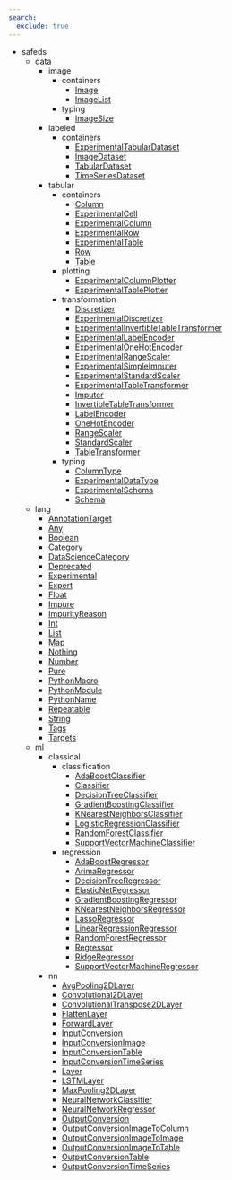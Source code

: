 ```yaml
---
search:
  exclude: true
---
```


- safeds
    - data
        - image
            - containers
                - [Image](safeds/data/image/containers/Image.md)
                - [ImageList](safeds/data/image/containers/ImageList.md)
            - typing
                - [ImageSize](safeds/data/image/typing/ImageSize.md)
        - labeled
            - containers
                - [ExperimentalTabularDataset](safeds/data/labeled/containers/ExperimentalTabularDataset.md)
                - [ImageDataset](safeds/data/labeled/containers/ImageDataset.md)
                - [TabularDataset](safeds/data/labeled/containers/TabularDataset.md)
                - [TimeSeriesDataset](safeds/data/labeled/containers/TimeSeriesDataset.md)
        - tabular
            - containers
                - [Column](safeds/data/tabular/containers/Column.md)
                - [ExperimentalCell](safeds/data/tabular/containers/ExperimentalCell.md)
                - [ExperimentalColumn](safeds/data/tabular/containers/ExperimentalColumn.md)
                - [ExperimentalRow](safeds/data/tabular/containers/ExperimentalRow.md)
                - [ExperimentalTable](safeds/data/tabular/containers/ExperimentalTable.md)
                - [Row](safeds/data/tabular/containers/Row.md)
                - [Table](safeds/data/tabular/containers/Table.md)
            - plotting
                - [ExperimentalColumnPlotter](safeds/data/tabular/plotting/ExperimentalColumnPlotter.md)
                - [ExperimentalTablePlotter](safeds/data/tabular/plotting/ExperimentalTablePlotter.md)
            - transformation
                - [Discretizer](safeds/data/tabular/transformation/Discretizer.md)
                - [ExperimentalDiscretizer](safeds/data/tabular/transformation/ExperimentalDiscretizer.md)
                - [ExperimentalInvertibleTableTransformer](safeds/data/tabular/transformation/ExperimentalInvertibleTableTransformer.md)
                - [ExperimentalLabelEncoder](safeds/data/tabular/transformation/ExperimentalLabelEncoder.md)
                - [ExperimentalOneHotEncoder](safeds/data/tabular/transformation/ExperimentalOneHotEncoder.md)
                - [ExperimentalRangeScaler](safeds/data/tabular/transformation/ExperimentalRangeScaler.md)
                - [ExperimentalSimpleImputer](safeds/data/tabular/transformation/ExperimentalSimpleImputer.md)
                - [ExperimentalStandardScaler](safeds/data/tabular/transformation/ExperimentalStandardScaler.md)
                - [ExperimentalTableTransformer](safeds/data/tabular/transformation/ExperimentalTableTransformer.md)
                - [Imputer](safeds/data/tabular/transformation/Imputer.md)
                - [InvertibleTableTransformer](safeds/data/tabular/transformation/InvertibleTableTransformer.md)
                - [LabelEncoder](safeds/data/tabular/transformation/LabelEncoder.md)
                - [OneHotEncoder](safeds/data/tabular/transformation/OneHotEncoder.md)
                - [RangeScaler](safeds/data/tabular/transformation/RangeScaler.md)
                - [StandardScaler](safeds/data/tabular/transformation/StandardScaler.md)
                - [TableTransformer](safeds/data/tabular/transformation/TableTransformer.md)
            - typing
                - [ColumnType](safeds/data/tabular/typing/ColumnType.md)
                - [ExperimentalDataType](safeds/data/tabular/typing/ExperimentalDataType.md)
                - [ExperimentalSchema](safeds/data/tabular/typing/ExperimentalSchema.md)
                - [Schema](safeds/data/tabular/typing/Schema.md)
    - lang
        - [AnnotationTarget](safeds/lang/AnnotationTarget.md)
        - [Any](safeds/lang/Any.md)
        - [Boolean](safeds/lang/Boolean.md)
        - [Category](safeds/lang/Category.md)
        - [DataScienceCategory](safeds/lang/DataScienceCategory.md)
        - [Deprecated](safeds/lang/Deprecated.md)
        - [Experimental](safeds/lang/Experimental.md)
        - [Expert](safeds/lang/Expert.md)
        - [Float](safeds/lang/Float.md)
        - [Impure](safeds/lang/Impure.md)
        - [ImpurityReason](safeds/lang/ImpurityReason.md)
        - [Int](safeds/lang/Int.md)
        - [List](safeds/lang/List.md)
        - [Map](safeds/lang/Map.md)
        - [Nothing](safeds/lang/Nothing.md)
        - [Number](safeds/lang/Number.md)
        - [Pure](safeds/lang/Pure.md)
        - [PythonMacro](safeds/lang/PythonMacro.md)
        - [PythonModule](safeds/lang/PythonModule.md)
        - [PythonName](safeds/lang/PythonName.md)
        - [Repeatable](safeds/lang/Repeatable.md)
        - [String](safeds/lang/String.md)
        - [Tags](safeds/lang/Tags.md)
        - [Targets](safeds/lang/Targets.md)
    - ml
        - classical
            - classification
                - [AdaBoostClassifier](safeds/ml/classical/classification/AdaBoostClassifier.md)
                - [Classifier](safeds/ml/classical/classification/Classifier.md)
                - [DecisionTreeClassifier](safeds/ml/classical/classification/DecisionTreeClassifier.md)
                - [GradientBoostingClassifier](safeds/ml/classical/classification/GradientBoostingClassifier.md)
                - [KNearestNeighborsClassifier](safeds/ml/classical/classification/KNearestNeighborsClassifier.md)
                - [LogisticRegressionClassifier](safeds/ml/classical/classification/LogisticRegressionClassifier.md)
                - [RandomForestClassifier](safeds/ml/classical/classification/RandomForestClassifier.md)
                - [SupportVectorMachineClassifier](safeds/ml/classical/classification/SupportVectorMachineClassifier.md)
            - regression
                - [AdaBoostRegressor](safeds/ml/classical/regression/AdaBoostRegressor.md)
                - [ArimaRegressor](safeds/ml/classical/regression/ArimaRegressor.md)
                - [DecisionTreeRegressor](safeds/ml/classical/regression/DecisionTreeRegressor.md)
                - [ElasticNetRegressor](safeds/ml/classical/regression/ElasticNetRegressor.md)
                - [GradientBoostingRegressor](safeds/ml/classical/regression/GradientBoostingRegressor.md)
                - [KNearestNeighborsRegressor](safeds/ml/classical/regression/KNearestNeighborsRegressor.md)
                - [LassoRegressor](safeds/ml/classical/regression/LassoRegressor.md)
                - [LinearRegressionRegressor](safeds/ml/classical/regression/LinearRegressionRegressor.md)
                - [RandomForestRegressor](safeds/ml/classical/regression/RandomForestRegressor.md)
                - [Regressor](safeds/ml/classical/regression/Regressor.md)
                - [RidgeRegressor](safeds/ml/classical/regression/RidgeRegressor.md)
                - [SupportVectorMachineRegressor](safeds/ml/classical/regression/SupportVectorMachineRegressor.md)
        - nn
            - [AvgPooling2DLayer](safeds/ml/nn/AvgPooling2DLayer.md)
            - [Convolutional2DLayer](safeds/ml/nn/Convolutional2DLayer.md)
            - [ConvolutionalTranspose2DLayer](safeds/ml/nn/ConvolutionalTranspose2DLayer.md)
            - [FlattenLayer](safeds/ml/nn/FlattenLayer.md)
            - [ForwardLayer](safeds/ml/nn/ForwardLayer.md)
            - [InputConversion](safeds/ml/nn/InputConversion.md)
            - [InputConversionImage](safeds/ml/nn/InputConversionImage.md)
            - [InputConversionTable](safeds/ml/nn/InputConversionTable.md)
            - [InputConversionTimeSeries](safeds/ml/nn/InputConversionTimeSeries.md)
            - [Layer](safeds/ml/nn/Layer.md)
            - [LSTMLayer](safeds/ml/nn/LSTMLayer.md)
            - [MaxPooling2DLayer](safeds/ml/nn/MaxPooling2DLayer.md)
            - [NeuralNetworkClassifier](safeds/ml/nn/NeuralNetworkClassifier.md)
            - [NeuralNetworkRegressor](safeds/ml/nn/NeuralNetworkRegressor.md)
            - [OutputConversion](safeds/ml/nn/OutputConversion.md)
            - [OutputConversionImageToColumn](safeds/ml/nn/OutputConversionImageToColumn.md)
            - [OutputConversionImageToImage](safeds/ml/nn/OutputConversionImageToImage.md)
            - [OutputConversionImageToTable](safeds/ml/nn/OutputConversionImageToTable.md)
            - [OutputConversionTable](safeds/ml/nn/OutputConversionTable.md)
            - [OutputConversionTimeSeries](safeds/ml/nn/OutputConversionTimeSeries.md)
